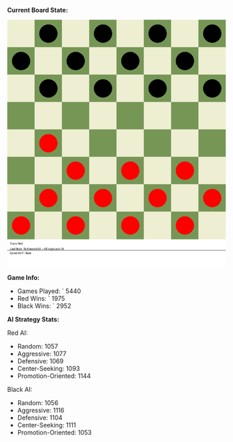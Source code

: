 
**Current Board State:**  
<!-- START_GIF -->
![Checkers Game](./checkers_game.gif)
<!-- END_GIF -->

**Game Info:**  
- Games Played: `<!-- GAMES_PLAYED --> 5440
- Red Wins: `<!-- RED_WINS --> 1975
- Black Wins: `<!-- BLACK_WINS --> 2952

<!-- AI_STATS -->
**AI Strategy Stats:**

Red AI:
- Random: 1057
- Aggressive: 1077
- Defensive: 1069
- Center-Seeking: 1093
- Promotion-Oriented: 1144

Black AI:
- Random: 1056
- Aggressive: 1116
- Defensive: 1104
- Center-Seeking: 1111
- Promotion-Oriented: 1053
